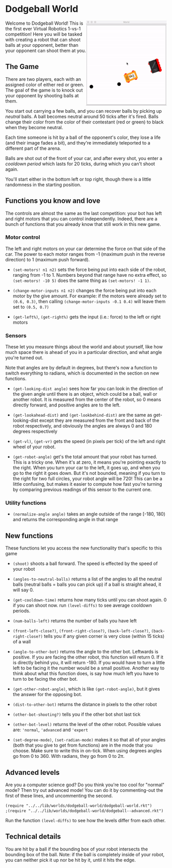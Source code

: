 # Dodgeball World

<img src="./images/robot-battle.gif" width="50%" align="right">

Welcome to Dodgeball World! This is the first ever Virtual Robotics
1-vs-1 competition!  Here you will be tasked with creating a robot
that can shoot balls at your opponent, better than your opponent can
shoot them at you.

## The Game

There are two players, each with an assigned color of either red or
green.  The goal of the game is to knock out your opponent by shooting
balls at them.

You start out carrying a few balls, and you can recover balls by
picking up *neutral* balls.  A ball becomes neutral around 50 ticks
after it's fired.  Balls change their color from the color of their
contestant (red or green) to black when they become neutral.

Each time someone is hit by a ball of the opponent's color, they lose
a life (and their image fades a bit), and they're immediately
teleported to a different part of the arena.

Balls are shot out of the front of your car, and after every shot, you
enter a *cooldown period* which lasts for 20 ticks, during which you
can't shoot again.

You'll start either in the bottom left or top right, though there is a
little randomness in the starting position.

## Functions you know and love

The controls are almost the same as the last competition: your bot has
left and right motors that you can control independently.  Indeed,
there are a bunch of functions that you already know that still work
in this new game.

### Motor control

The left and right motors on your car determine the force on that side
of the car.  The power to each motor ranges from -1 (maximum push in
the reverse direction) to 1 (maximum push forward).

- `(set-motors! n1 n2)` sets the force being put into each side of the
  robot, ranging from -1 to 1.  Numbers beyond that range have no
  extra effect, so `(set-motors! -10 5)` does the same thing as
  `(set-motors! -1 1)`.

- `(change-motor-inputs n1 n2)` changes the force being put into each
  motor by the give amount.  For example: if the motors were already
  set to `(0.6, 0.3)`, then calling `(change-motor-inputs -0.1 0.4)`
  will leave them set to `(0.5, 0.7)`

- `(get-left%)`, `(get-right%)` gets the input (i.e.: force) to the
  left or right motors

### Sensors

These let you measure things about the world and about yourself, like
how much space there is ahead of you in a particular direction, and
what angle you're turned out.

Note that angles are by default in degrees, but there's now a function
to switch everything to radians, which is documented in the section on
new functions.

- `(get-looking-dist angle)` sees how far you can look in the
  direction of the given angle until there is an object, which could
  be a ball, wall or another robot. It is measured from the center of
  the robot, so 0 means directly forward, and positive angles are to
  the left.

- `(get-lookahead-dist)` and `(get-lookbehind-dist)` are the same as
  get-looking-dist except they are measured from the front and back of
  the robot respectively, and obviously the angles are always 0 and
  180 degrees respectively

- `(get-vl)`, `(get-vr)` gets the speed (in pixels per tick) of the
  left and right wheel of your robot.

- `(get-robot-angle)` get's the total amount that your robot has
  turned.  This is a tricky one.  When it's at zero, it means you're
  pointing exactly to the right.  When you turn your car to the left,
  it goes up, and when you go to the right it goes down.  But it's not
  bounded, meaning if you turn to the right for two full circles, your
  robot angle will be 720!  This can be a little confusing, but makes
  it easier to compute how fast you're turning by comparing previous
  readings of this sensor to the current one.

### Utility functions

- `(normalize-angle angle)` takes an angle outside of the range [-180,
  180) and returns the corresponding angle in that range

## New functions

These functions let you access the new functionality that's specific
to this game

- `(shoot)` shoots a ball forward. The speed is effected by the speed
  of your robot

- `(angles-to-neutral-balls)` returns a list of the angles to all the
  neutral balls (neutral balls = balls you can pick up) if a ball is
  straight ahead, it will say 0.

- `(get-cooldown-time)` returns how many ticks until you can shoot
  again. 0 if you can shoot now. run `(level-diffs)` to see average
  cooldown periods.

- `(num-balls-left)` returns the number of balls you have left

- `(front-left-close?)`, `(front-right-close?)`, `(back-left-close?)`,
  `(back-right-close?)` tells you if any given corner is very close
  (within 15 ticks) of a wall

- `(angle-to-other-bot)` returns the angle to the other bot. Leftwards
  is positive.  If you are facing the other robot, this function will
  return 0.  If it is directly behind you, it will return -180. If you
  would have to turn a little left to be facing it the number would be
  a small positive. Another way to think about what this function
  does, is say how much left you have to turn to be facing the other
  bot.

- `(get-other-robot-angle)`, which is like `(get-robot-angle)`, but it
  gives the answer for the opposing bot.

- `(dist-to-other-bot)` returns the distance in pixels to the other
  robot

- `(other-bot-shooting?)` tells you if the other bot shot last tick

- `(other-bot-level)` returns the level of the other robot. Possible
  values are: `'normal`, `'advanced` and `'expert`

- `(set-degree-mode)`, `(set-radian-mode)` makes it so that all of
  your angles (both that you give to get from functions) are in the
  mode that you choose. Make sure to write this in on-tick. When using
  degrees angles go from 0 to 360.  With radians, they go from 0 to
  2π.

## Advanced levels

Are you a computer science god?  Do you think you're too cool for
"normal" mode?  Then try out advanced mode!  You can do it by
commenting-out the first of these lines, and uncommenting the second.

```racket
(require "../../lib/worlds/dodgeball-world/dodgeball-world.rkt")
;(require "../../lib/worlds/dodgeball-world/dodgeball--advanced.rkt")
```

Run the function `(level-diffs)` to see how the levels differ from
each other.

## Technical details

You are hit by a ball if the bounding box of your robot intersects the
bounding box of the ball. Note: if the ball is completely inside of
your robot, you can neither pick it up nor be hit by it, until it hits
the edge.
